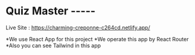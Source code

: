 # Quiz Master -----
Live Site : https://charming-creponne-c264cd.netlify.app/

*We use React App for this project
*We operate this app by React Router
*Also you can see Tailwind in this app 
